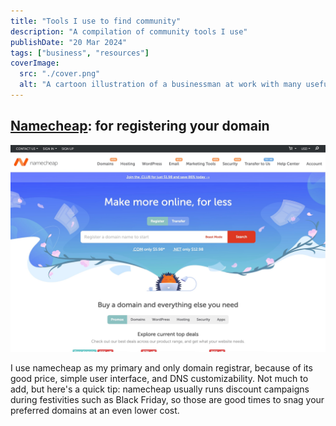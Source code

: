 ```yaml
---
title: "Tools I use to find community"
description: "A compilation of community tools I use"
publishDate: "20 Mar 2024"
tags: ["business", "resources"]
coverImage:
  src: "./cover.png"
  alt: "A cartoon illustration of a businessman at work with many useful tools"
---
```


## [Namecheap](https://www.namecheap.com/): for registering your domain

![Namecheap website](namecheap.jpg)

I use namecheap as my primary and only domain registrar, because of its good price, simple user interface, and DNS customizability. Not much to add, but here's a quick tip: namecheap usually runs discount campaigns during festivities such as Black Friday, so those are good times to snag your preferred domains at an even lower cost.
